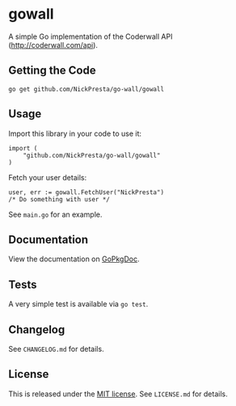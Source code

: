 # gowall

A simple Go implementation of the Coderwall API (http://coderwall.com/api).

## Getting the Code

    go get github.com/NickPresta/go-wall/gowall

## Usage

Import this library in your code to use it:

    import (
        "github.com/NickPresta/go-wall/gowall"
    )

Fetch your user details:

    user, err := gowall.FetchUser("NickPresta")
    /* Do something with user */

See `main.go` for an example.

## Documentation

View the documentation on
[GoPkgDoc](http://go.pkgdoc.org/github.com/NickPresta/go-wall/gowall).

## Tests

A very simple test is available via `go test`.

## Changelog

See `CHANGELOG.md` for details.

## License

This is released under the
[MIT license](http://www.opensource.org/licenses/mit-license.php).
See `LICENSE.md` for details.
